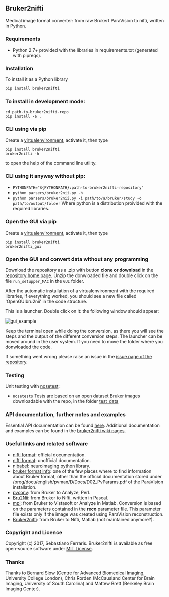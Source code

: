 ## Bruker2nifti

Medical image format converter: from raw Brukert ParaVision to nifti, written in Python.

### Requirements
* Python 2.7+ provided with the libraries in requirements.txt (generated with pipreqs).

### Installation
To install it as a Python library
```
pip install bruker2nifti
```

### To install in development mode:
```
cd path-to-bruker2nifti-repo
pip install -e .
```

### CLI using via pip
Create a [virtualenvironment](http://python-guide-pt-br.readthedocs.io/en/latest/dev/virtualenvs/), activate it, then type
```
pip install bruker2nifti
bruker2nifti -h
```
to open the help of the command line utility.

### CLI using it anyway without pip:
* `PYTHONPATH="${PYTHONPATH}:path-to-bruker2nifti-repository"`
* `python parsers/bruker2nii.py -h`
* `python parsers/bruker2nii.py -i path/to/a/bruker/study -o path/to/output/folder`
Where python is a distribution proivided with the required libraries.

### Open the GUI via pip
Create a [virtualenvironment](http://python-guide-pt-br.readthedocs.io/en/latest/dev/virtualenvs/), activate it, then type
```
pip install bruker2nifti
bruker2nifti_gui
```

### Open the GUI and convert data without any programming
Download the repository as a .zip with button **clone or download** in the [repository home page](https://github.com/SebastianoF/bruker2nifti).
Unzip the donwloaded file and double click on the file `run_setupper_MAC` in the `GUI` folder.

After the automatic installation of a virtualenvironment with the required libraries, if everything worked, you should see a new file called 'OpenGUIbru2nii' in the code structure. 

This is a launcher. Double click on it: the following window should appear:  

![gui_example](https://github.com/SebastianoF/bruker2nifti/blob/master/screenshots/gui_example.jpg)

Keep the terminal open while doing the conversion, as there you will see the steps and the output of the different
conversion steps.
The launcher can be moved around in the user system. If you need to move the folder where you donwloaded the code.

If something went wrong please raise an issue in the [issue page of the repository](https://github.com/SebastianoF/bruker2nifti/issues).

### Testing
Unit testing with [nosetest](http://pythontesting.net/framework/nose/nose-introduction/):
* `nosetests`
Tests are based on an open dataset Bruker images downloadable with the repo, in the folder 
[test_data](https://github.com/SebastianoF/bruker2nifti/tree/master/test_data)

### API documentation, further notes and examples <a name="up"></a>
Essential API documentation can be found [here](bruker2nifti.rtfd.io).
Additional documentation and examples can be found in the [bruker2nifti wiki pages](https://github.com/SebastianoF/bruker2nifti/wiki).

### Useful links and related software <a name="utilities"></a>
+ [nifti format](https://nifti.nimh.nih.gov/nifti-1): official documentation.
+ [nifti format](https://brainder.org/2012/09/23/the-nifti-file-format/): unofficial documentation.
+ [nibabel](http://nipy.org/nibabel/): neuroimaging python library. 
+ [bruker format info](http://imaging.mrc-cbu.cam.ac.uk/imaging/FormatBruker): one of the few places where to find 
information about Bruker format, other than the official documentation stored under 
<PvInstDir>/prog/docu/english/pvman/D/Docs/D02_PvParams.pdf of the ParaVision installation. 
+ [pvconv](https://github.com/matthew-brett/pvconv): from Bruker to Analyze, Perl.
+ [Bru2Nii](https://github.com/neurolabusc/Bru2Nii): from Bruker to Nifti, written in Pascal. 
+ [mpi](https://github.com/francopestilli/mpi): from Bruker to Vistasoft or Analyze in Matlab. Conversion is based on the parameters contained in the **reco** parameter file. This
parameter file exists only if the image was created using ParaVision reconstruction.
+ [Bruker2nifti](https://github.com/CristinaChavarrias/Bruker2nifti): from Bruker to Nifti, Matlab (not maintained anymore?).


### Copyright and Licence 
Copyright (c) 2017, Sebastiano Ferraris.
Bruker2nifti is available as free open-source software under [MIT License](https://github.com/SebastianoF/bruker2nifti/blob/master/LICENCE.txt).

### Thanks <a name="thanks"></a>
Thanks to 
Bernard Siow (Centre for Advanced Biomedical Imaging, University College London), 
Chris Rorden (McCausland Center for Brain Imaging, University of South Carolina) 
and 
Mattew Brett (Berkeley Brain Imaging Center).
